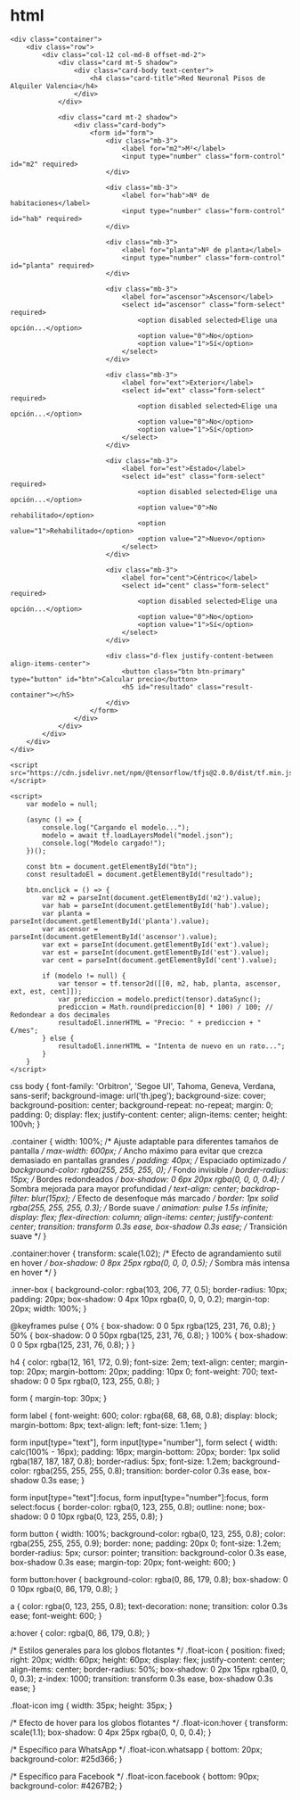 # html 
<!DOCTYPE html>
<html lang="en">
<head>
    <meta charset="UTF-8">
    <meta http-equiv="X-UA-Compatible" content="IE=edge">
    <meta name="viewport" content="width=device-width, initial-scale=1.0">
    <title>Calculadora de Precios de Alquiler</title>
    <link href="https://cdn.jsdelivr.net/npm/bootstrap@5.2.1/dist/css/bootstrap.min.css" rel="stylesheet" integrity="sha384-iYQeCzEYFbKjA/T2uDLTpkwGzCiq6soy8tYaI1GyVh/UjpbCx/TYkiZhlZB6+fzT" crossorigin="anonymous">
    <link rel="stylesheet" href="styles.css">
</head>
<body>

    <div class="container">
        <div class="row">
            <div class="col-12 col-md-8 offset-md-2">
                <div class="card mt-5 shadow">
                    <div class="card-body text-center">
                        <h4 class="card-title">Red Neuronal Pisos de Alquiler Valencia</h4>
                    </div>
                </div>

                <div class="card mt-2 shadow">
                    <div class="card-body">
                        <form id="form">
                            <div class="mb-3">
                                <label for="m2">M²</label>
                                <input type="number" class="form-control" id="m2" required>
                            </div>

                            <div class="mb-3">
                                <label for="hab">Nº de habitaciones</label>
                                <input type="number" class="form-control" id="hab" required>
                            </div>

                            <div class="mb-3">
                                <label for="planta">Nº de planta</label>
                                <input type="number" class="form-control" id="planta" required>
                            </div>

                            <div class="mb-3">
                                <label for="ascensor">Ascensor</label>
                                <select id="ascensor" class="form-select" required>
                                    <option disabled selected>Elige una opción...</option>
                                    <option value="0">No</option>
                                    <option value="1">Sí</option>
                                </select>
                            </div>

                            <div class="mb-3">
                                <label for="ext">Exterior</label>
                                <select id="ext" class="form-select" required>
                                    <option disabled selected>Elige una opción...</option>
                                    <option value="0">No</option>
                                    <option value="1">Sí</option>
                                </select>
                            </div>

                            <div class="mb-3">
                                <label for="est">Estado</label>
                                <select id="est" class="form-select" required>
                                    <option disabled selected>Elige una opción...</option>
                                    <option value="0">No rehabilitado</option>
                                    <option value="1">Rehabilitado</option>
                                    <option value="2">Nuevo</option>
                                </select>
                            </div>

                            <div class="mb-3">
                                <label for="cent">Céntrico</label>
                                <select id="cent" class="form-select" required>
                                    <option disabled selected>Elige una opción...</option>
                                    <option value="0">No</option>
                                    <option value="1">Sí</option>
                                </select>
                            </div>

                            <div class="d-flex justify-content-between align-items-center">
                                <button class="btn btn-primary" type="button" id="btn">Calcular precio</button>
                                <h5 id="resultado" class="result-container"></h5>
                            </div>
                        </form>
                    </div>
                </div>
            </div>
        </div>
    </div>

    <script src="https://cdn.jsdelivr.net/npm/@tensorflow/tfjs@2.0.0/dist/tf.min.js"></script>

    <script>
        var modelo = null;

        (async () => {
            console.log("Cargando el modelo...");
            modelo = await tf.loadLayersModel("model.json");
            console.log("Modelo cargado!");
        })();

        const btn = document.getElementById("btn");
        const resultadoEl = document.getElementById("resultado");

        btn.onclick = () => {
            var m2 = parseInt(document.getElementById('m2').value);
            var hab = parseInt(document.getElementById('hab').value);
            var planta = parseInt(document.getElementById('planta').value);
            var ascensor = parseInt(document.getElementById('ascensor').value);
            var ext = parseInt(document.getElementById('ext').value);
            var est = parseInt(document.getElementById('est').value);
            var cent = parseInt(document.getElementById('cent').value);

            if (modelo != null) {
                var tensor = tf.tensor2d([[0, m2, hab, planta, ascensor, ext, est, cent]]);
                var prediccion = modelo.predict(tensor).dataSync();
                prediccion = Math.round(prediccion[0] * 100) / 100; // Redondear a dos decimales
                resultadoEl.innerHTML = "Precio: " + prediccion + " €/mes";
            } else {
                resultadoEl.innerHTML = "Intenta de nuevo en un rato...";
            }
        }
    </script>

</body>
</html>

css 
body {
    font-family: 'Orbitron', 'Segoe UI', Tahoma, Geneva, Verdana, sans-serif;
    background-image: url('th.jpeg'); 
    background-size: cover; 
    background-position: center; 
    background-repeat: no-repeat; 
    margin: 0;
    padding: 0;
    display: flex;
    justify-content: center; 
    align-items: center;
    height: 100vh; 
}

.container {
    width: 100%; /* Ajuste adaptable para diferentes tamaños de pantalla */
    max-width: 600px; /* Ancho máximo para evitar que crezca demasiado en pantallas grandes */
    padding: 40px; /* Espaciado optimizado */
    background-color: rgba(255, 255, 255, 0); /* Fondo invisible */
    border-radius: 15px; /* Bordes redondeados */
    box-shadow: 0 6px 20px rgba(0, 0, 0, 0.4); /* Sombra mejorada para mayor profundidad */
    text-align: center;
    backdrop-filter: blur(15px); /* Efecto de desenfoque más marcado */
    border: 1px solid rgba(255, 255, 255, 0.3); /* Borde suave */
    animation: pulse 1.5s infinite;
    display: flex;
    flex-direction: column;
    align-items: center;
    justify-content: center;
    transition: transform 0.3s ease, box-shadow 0.3s ease; /* Transición suave */
}

.container:hover {
    transform: scale(1.02); /* Efecto de agrandamiento sutil en hover */
    box-shadow: 0 8px 25px rgba(0, 0, 0, 0.5); /* Sombra más intensa en hover */
}

.inner-box {
    background-color: rgba(103, 206, 77, 0.5); 
    border-radius: 10px; 
    padding: 20px;
    box-shadow: 0 4px 10px rgba(0, 0, 0, 0.2); 
    margin-top: 20px; 
    width: 100%;
}

@keyframes pulse {
    0% {
        box-shadow: 0 0 5px rgba(125, 231, 76, 0.8);
    }
    50% {
        box-shadow: 0 0 50px rgba(125, 231, 76, 0.8);
    }
    100% {
        box-shadow: 0 0 5px  rgba(125, 231, 76, 0.8);
    }
}

h4 {
    color: rgba(12, 161, 172, 0.9); 
    font-size: 2em; 
    text-align: center; 
    margin-top: 20px; 
    margin-bottom: 20px; 
    padding: 10px 0; 
    font-weight: 700;
    text-shadow: 0 0 5px rgba(0, 123, 255, 0.8); 
}

form {
    margin-top: 30px; 
}

form label {
    font-weight: 600;
    color: rgba(68, 68, 68, 0.8); 
    display: block;
    margin-bottom: 8px;
    text-align: left;
    font-size: 1.1em;
}

form input[type="text"],
form input[type="number"],
form select {
    width: calc(100% - 16px); 
    padding: 16px; 
    margin-bottom: 20px; 
    border: 1px solid rgba(187, 187, 187, 0.8); 
    border-radius: 5px; 
    font-size: 1.2em; 
    background-color: rgba(255, 255, 255, 0.8); 
    transition: border-color 0.3s ease, box-shadow 0.3s ease; 
}

form input[type="text"]:focus,
form input[type="number"]:focus,
form select:focus {
    border-color: rgba(0, 123, 255, 0.8); 
    outline: none; 
    box-shadow: 0 0 10px rgba(0, 123, 255, 0.8); 
}

form button {
    width: 100%;
    background-color: rgba(0, 123, 255, 0.8); 
    color: rgba(255, 255, 255, 0.9); 
    border: none;
    padding: 20px 0; 
    font-size: 1.2em; 
    border-radius: 5px; 
    cursor: pointer;
    transition: background-color 0.3s ease, box-shadow 0.3s ease; 
    margin-top: 20px; 
    font-weight: 600;
}

form button:hover {
    background-color: rgba(0, 86, 179, 0.8); 
    box-shadow: 0 0 10px rgba(0, 86, 179, 0.8); 
}

a {
    color: rgba(0, 123, 255, 0.8); 
    text-decoration: none;
    transition: color 0.3s ease;
    font-weight: 600;
}

a:hover {
    color: rgba(0, 86, 179, 0.8); 
}

/* Estilos generales para los globos flotantes */
.float-icon {
    position: fixed;
    right: 20px;
    width: 60px; 
    height: 60px; 
    display: flex; 
    justify-content: center; 
    align-items: center; 
    border-radius: 50%; 
    box-shadow: 0 2px 15px rgba(0, 0, 0, 0.3); 
    z-index: 1000; 
    transition: transform 0.3s ease, box-shadow 0.3s ease; 
}

.float-icon img {
    width: 35px; 
    height: 35px; 
}

/* Efecto de hover para los globos flotantes */
.float-icon:hover {
    transform: scale(1.1); 
    box-shadow: 0 4px 25px rgba(0, 0, 0, 0.4); 
}

/* Específico para WhatsApp */
.float-icon.whatsapp {
    bottom: 20px;
    background-color: #25d366; 
}

/* Específico para Facebook */
.float-icon.facebook {
    bottom: 90px; 
    background-color: #4267B2; 
}
